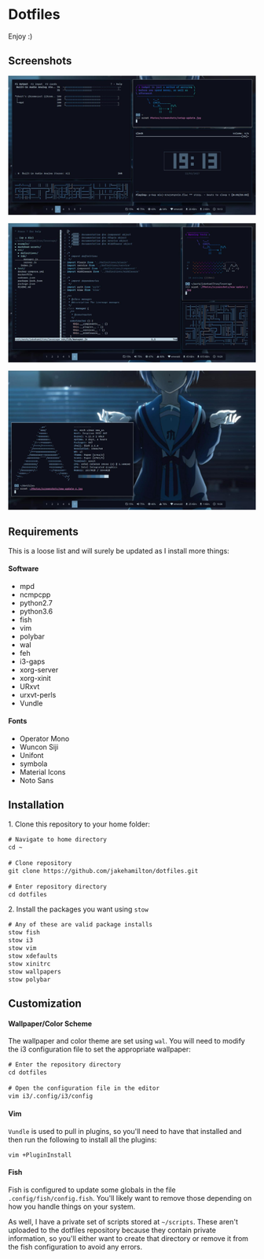 Dotfiles
========

Enjoy :)

Screenshots
-----------

![screenshot 1](/.md-resources/screenshot-1.jpg)

![screenshot 2](/.md-resources/screenshot-2.jpg)

![screenshot 3](/.md-resources/screenshot-3.jpg)

Requirements
------------

This is a loose list and will surely be updated as I install more things:

#### Software

+ mpd
+ ncmpcpp
+ python2.7
+ python3.6
+ fish
+ vim
+ polybar
+ wal
+ feh
+ i3-gaps
+ xorg-server
+ xorg-xinit
+ URxvt
+ urxvt-perls
+ Vundle

#### Fonts

+ Operator Mono
+ Wuncon Siji
+ Unifont
+ symbola
+ Material Icons
+ Noto Sans

Installation
------------

1\. Clone this repository to your home folder:

```shell
# Navigate to home directory
cd ~

# Clone repository
git clone https://github.com/jakehamilton/dotfiles.git

# Enter repository directory
cd dotfiles
```

2\. Install the packages you want using `stow`

```shell
# Any of these are valid package installs
stow fish
stow i3
stow vim
stow xdefaults
stow xinitrc
stow wallpapers
stow polybar
```

Customization
-------------

#### Wallpaper/Color Scheme
The wallpaper and color theme are set using `wal`. You will need to
modify the i3 configuration file to set the appropriate wallpaper:

```shell
# Enter the repository directory
cd dotfiles

# Open the configuration file in the editor
vim i3/.config/i3/config
```

#### Vim

`Vundle` is used to pull in plugins, so you'll need to have that
installed and then run the following to install all the plugins:

```shell
vim +PluginInstall
```

#### Fish

Fish is configured to update some globals in the file
`.config/fish/config.fish`. You'll likely want to remove those
depending on how you handle things on your system.

As well, I have a private set of scripts stored at `~/scripts`. These
aren't uploaded to the dotfiles repository because they contain private
information, so you'll either want to create that directory or remove
it from the fish configuration to avoid any errors.
